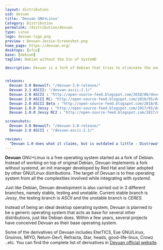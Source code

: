 ```yaml
---
layout: distribution
uid: devuan
title: 'Devuan GNU+Linux'
Category: Distribution
permalink: /distribution/devuan
type: Linux
logo: devuan-logo.png
preview : Devuan-Jessie-Screenshot.png
home_page: https://devuan.org/
desktops: [xfce]
base: [debian]
tagline: Debian without the Sin of SystemD

description: Devuan is a fork of Debian that tries to eliminate the unnecessary clutters of systemd. It is planned to be a conceived OS as a base for many distributions.


releases:
  Devuan 3.0 Beowulf: "/devuan-3.0-release/"
  Devuan 2.1 ASCII: "/devuan-ascii-2.1/"
  Devuan 2.0 ASCII : "http://open-source-feed.blogspot.com/2018/06/devuan-20-ascii-released-with-multiple.html"
  Devuan 2.0 ASCII RC: "http://open-source-feed.blogspot.com/2018/05/devuan-20-ascii-release-candidate-is.html"
  Devuan 2.0 ASCII Beta : "http://open-source-feed.blogspot.com/2018/02/devuan-20-ascii-beta-released-for.html"
  Devuan 1.0.0 Jessy : "http://open-source-feed.blogspot.com/2017/05/devuan-jessy-100-released-fork-of.html"
  Devuan 1.0.0 Jessy RC2 : "http://open-source-feed.blogspot.com/2017/05/devuan-jessie-100-rc2-released-with.html"

screenshots:
  Devuan 3.0 Beowulf: "/devuan-3.0-release/"
  Devuan 2.0 ASCII : "/devuan-ascii-2.1/"

reviews:
  "Devuan 1.0 does what it claims, but is outdated a little - Distrowatch" : "https://distrowatch.com/weekly.php?issue=20170605#devuan"
---
```


**Devuan** GNU+Linux is a free operating system started as a fork of Debian. Instead of working on top of original Debian, Devuan implements a fork without *systemd*, an init manager developed by Red Hat and later adopted by other GNU/Linux distributions. The target of Devuan is to free operating system from all the complexities involved while integrating with *systemd*.

Just like Debian, Devuan development is also carried out in 3 different branches, namely stable, testing and unstable. Current stable branch is *Jessy*, the testing branch is *ASCII* and the unstable branch is *CERES*.

Instead of being an ideal desktop operating system, Devuan is planned to be a generic operating system that acts as base for several other distributions, just like Debian does. Within a few years, several projects have conceived Devuan as their base operating system.

Some of the derivatives of Devuan includes EterTICS, Exe GNU/Linux, Gnuinos, MIYO, Nelum-Dev1, Refracta, Star, heads, good-life-linux, Crowz ..etc. You can find the complete list of derivatives in [Devuan official website](https://devuan.org/os/partners/devuan-distros).
